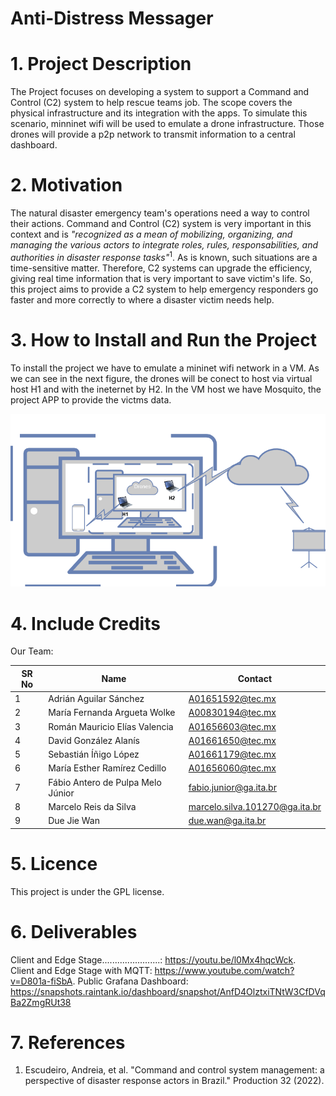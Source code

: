 # Anti-Distress Messager

# 1. Project Description
The Project focuses on developing a system to support a Command and Control (C2) system to help rescue teams job. The scope covers the physical infrastructure and its integration with the apps. To simulate this scenario, minninet wifi will be used to emulate a drone infrastructure. Those drones will provide a p2p network to transmit information to a central dashboard.

# 2. Motivation
The natural disaster emergency team's operations need a way to control their actions. Command and Control (C2) system is very important in this context and is  *"recognized as a mean of mobilizing, organizing, and managing the various actors to integrate roles, rules, responsabilities, and authorities in disaster response tasks"*<sup>1</sup>. As is known, such situations are a time-sensitive matter. Therefore, C2 systems can upgrade the efficiency, giving real time information that is very important to save victim's life. So, this project aims to provide a C2 system to help emergency responders go faster and more correctly to where a disaster victim needs help.

# 3. How to Install and Run the Project
To install the project we have to emulate a mininet wifi network in a VM. As we can see in the next figure, the drones will be conect to host via virtual host H1 and with the ineternet by H2. In the VM host we have Mosquito, the project APP to provide the victms data.

<a href="https://drive.google.com/file/d/101aLUhSkLsTLgXyhA4Bzn639YjLjZkZK/view?usp=share_link">
<img alt="Installed Project" src="fig/install.png"/>
</a>


# 4. Include Credits
Our Team:



| SR No | Name                                                                                                                                           | Contact                                                      |
| ----- | ------------------------------------------------------------------------------------------------------------------------------------------------- | ----------------------------------------------------------- |
| 1     | Adrián Aguilar Sánchez                                    | A01651592@tec.mx                   |
| 2     | María Fernanda Argueta Wolke                                           | A00830194@tec.mx                  |
| 3     | Román Mauricio Elías Valencia                                                   | A01656603@tec.mx                      |
| 4     | David González Alanís                                                             | A01661650@tec.mx                      |
| 5     | Sebastián Íñigo López                                                | A01661179@tec.mx                      |
| 6     | María Esther Ramírez Cedillo                                                    | A01656060@tec.mx                     |
| 7     | Fábio Antero de Pulpa Melo Júnior                     | fabio.junior@ga.ita.br                      |
| 8     | Marcelo Reis da Silva                                         | marcelo.silva.101270@ga.ita.br                      |
| 9     | Due Jie Wan                                         |due.wan@ga.ita.br                     |

# 5. Licence
This project is under the GPL license.

# 6. Deliverables
   Client and Edge Stage.......................: https://youtu.be/l0Mx4hqcWck. <br>
   Client and Edge Stage with MQTT: https://www.youtube.com/watch?v=D801a-fiSbA.
   Public Grafana Dashboard: https://snapshots.raintank.io/dashboard/snapshot/AnfD4OlztxiTNtW3CfDVqBa2ZmgRUt38

# 7. References

1. Escudeiro, Andreia, et al. "Command and control system management: a perspective of disaster response actors in Brazil." Production 32 (2022).

